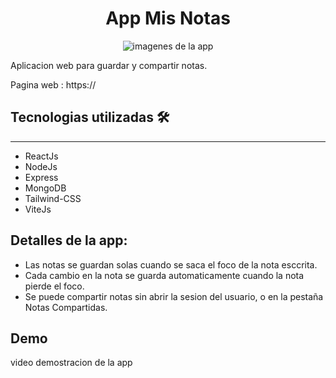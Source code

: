 <h1 align="center"> App Mis Notas</h1>
<p align="center" >
  <img alt='imagenes de la app' src=''/>
</p> 

Aplicacion web para guardar y compartir notas.

Pagina web : https://

## Tecnologias utilizadas 🛠️
---
- ReactJs
- NodeJs
- Express
- MongoDB
- Tailwind-CSS
- ViteJs

## Detalles de la app:
- Las notas se guardan solas cuando se saca el foco de la nota esccrita.
- Cada cambio en la nota se guarda automaticamente cuando la nota pierde el foco.
- Se puede compartir notas sin abrir la sesion del usuario, o en la pestaña Notas         Compartidas.

## Demo
<p>video demostracion de la app</p>
<!-- https://github.com/MartinAlcaraz/RestorantVladimir-frontEnd/assets/96241107/44b3745b-5d39-4529-a896-17afe0a8ff88 -->
